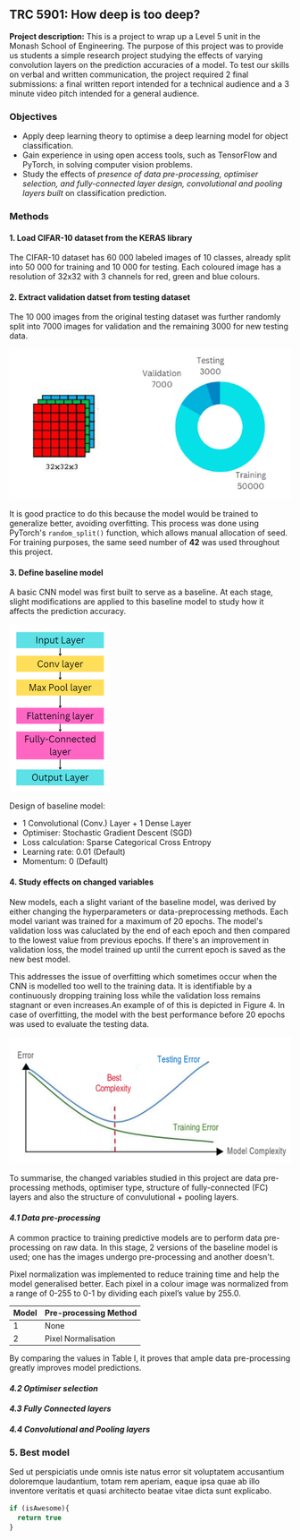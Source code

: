 ## TRC 5901: How deep is too deep?

**Project description:** This is a project to wrap up a Level 5 unit in the Monash School of Engineering. The purpose of this project was to provide us students a simple research project studying the effects of varying convolution layers on the prediction accuracies of a model. To test our skills on verbal and written communication, the project required 2 final submissions: a final written report intended for a technical audience and a 3 minute video pitch intended for a general audience. 

### Objectives

- Apply deep learning theory to optimise a deep learning model for object classification.
- Gain experience in using open access tools, such as TensorFlow and PyTorch, in solving computer vision problems.
- Study the effects of *presence of data pre-processing, optimiser selection, and fully-connected layer design, convolutional and pooling layers built* on classification prediction. 

### Methods
#### 1. Load CIFAR-10 dataset from the KERAS library
The CIFAR-10 dataset has 60 000 labeled images of 10 classes, already split into 50 000 for training and 10 000 for testing. Each coloured image has a resolution of 32x32 with 3 channels for red, green and blue colours. 

#### 2. Extract validation datset from testing dataset
The 10 000 images from the original testing dataset was further randomly split into 7000 images for validation and the
remaining 3000 for new testing data.

<img src="images/TRC5901_Project_img1.png?raw=true"/>

It is good practice to do this because the model would be trained to generalize better, avoiding overfitting. This process was done using PyTorch's `random_split()` function, which allows manual allocation of seed. For training purposes, the same seed number of **42** was used throughout this project.

#### 3. Define baseline model
A basic CNN model was first built to serve as a baseline. At each stage, slight modifications are applied to this baseline model to study how it affects the prediction accuracy. 

<img src="images/TRC5901_Project_img2.png?raw=true" height=300/>

Design of baseline model:
- 1 Convolutional (Conv.) Layer + 1 Dense Layer
- Optimiser: Stochastic Gradient Descent (SGD)
- Loss calculation: Sparse Categorical Cross Entropy
- Learning rate: 0.01 (Default)
- Momentum: 0 (Default)

#### 4. Study effects on changed variables 
New models, each a slight variant of the baseline model, was derived by either changing the hyperparameters or data-preprocessing methods. Each model variant was trained for a maximum of 20 epochs. The model's validation loss was caluclated by the end of each epoch and then compared to the lowest value from previous epochs. If there's an improvement in validation loss, the model trained up until the current epoch is saved as the new best model. 

This addresses the issue of overfitting which sometimes occur when the CNN is modelled too well to the training data. It is identifiable by a continuously dropping training loss while the validation loss remains stagnant or even increases.An example of of this is depicted in Figure 4. In case of overfitting, the model with the best performance before 20 epochs was used to evaluate the testing data.

<img src="images/TRC5901_Project_img3.png?raw=true"/>

To summarise, the changed variables studied in this project are data pre-processing methods, optimiser type, structure of fully-connected (FC) layers and also the structure of convulutional + pooling layers.  

#### *4.1 Data pre-processing*
A common practice to training predictive models are to perform data pre-processing on raw data. In this stage, 2 versions of the baseline model is used; one has the images undergo pre-processing and another doesn't. 

Pixel normalization was implemented to reduce training time and help the model generalised better. Each pixel in a colour image was normalized from a range of 0-255 to 0-1 by dividing each pixel’s value by 255.0. 

| Model  | Pre-processing Method |
| ------------- | ------------- |
| 1  | None  |
| 2  | Pixel Normalisation  |

By comparing the values in Table I, it proves that ample data pre-processing greatly improves model predictions.

#### *4.2 Optimiser selection*
#### *4.3 Fully Connected layers*
#### *4.4 Convolutional and Pooling layers*






### 5. Best model

Sed ut perspiciatis unde omnis iste natus error sit voluptatem accusantium doloremque laudantium, totam rem aperiam, eaque ipsa quae ab illo inventore veritatis et quasi architecto beatae vitae dicta sunt explicabo. 

```javascript
if (isAwesome){
  return true
}
```

